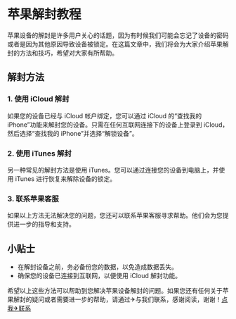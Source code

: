 # 苹果解封教程

苹果设备的解封是许多用户关心的话题，因为有时候我们可能会忘记了设备的密码或者是因为其他原因导致设备被锁定。在这篇文章中，我们将会为大家介绍苹果解封的方法和技巧，希望对大家有所帮助。

## 解封方法

### 1. 使用 iCloud 解封

如果您的设备已经与 iCloud 帐户绑定，您可以通过 iCloud 的“查找我的 iPhone”功能来解封您的设备。只需在任何互联网连接下的设备上登录到 iCloud，然后选择“查找我的 iPhone”并选择“解锁设备”。

### 2. 使用 iTunes 解封

另一种常见的解封方法是使用 iTunes。您可以通过连接您的设备到电脑上，并使用 iTunes 进行恢复来解除设备的锁定。

### 3. 联系苹果客服

如果以上方法无法解决您的问题，您还可以联系苹果客服寻求帮助。他们会为您提供进一步的指导和支持。

## 小贴士

- 在解封设备之前，务必备份您的数据，以免造成数据丢失。
- 确保您的设备已连接到互联网，以便使用 iCloud 解封功能。

希望以上这些方法可以帮助到您解决苹果设备解封的问题。如果您还有任何关于苹果解封的疑问或者需要进一步的帮助，请通过✈与我们联系，感谢阅读，谢谢！[点我✈联系](https://lm.k02.cc)
